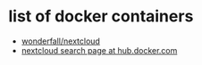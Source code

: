 # list of docker containers

* [wonderfall/nextcloud](https://hub.docker.com/r/wonderfall/nextcloud)
* [nextcloud search page at hub.docker.com](https://hub.docker.com/search?q=nextcloud&type=image)

